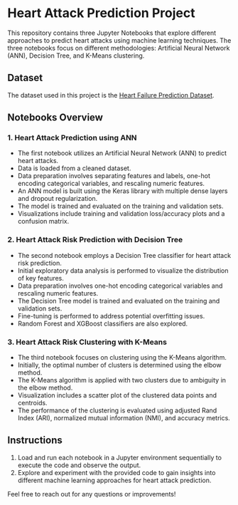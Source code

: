 # Heart Attack Prediction Project

This repository contains three Jupyter Notebooks that explore different approaches to predict heart attacks using machine learning techniques. The three notebooks focus on different methodologies: Artificial Neural Network (ANN), Decision Tree, and K-Means clustering.

## Dataset
The dataset used in this project is the [Heart Failure Prediction Dataset](https://www.kaggle.com/datasets/fedesoriano/heart-failure-prediction).

## Notebooks Overview

### 1. Heart Attack Prediction using ANN
- The first notebook utilizes an Artificial Neural Network (ANN) to predict heart attacks.
- Data is loaded from a cleaned dataset.
- Data preparation involves separating features and labels, one-hot encoding categorical variables, and rescaling numeric features.
- An ANN model is built using the Keras library with multiple dense layers and dropout regularization.
- The model is trained and evaluated on the training and validation sets.
- Visualizations include training and validation loss/accuracy plots and a confusion matrix.

### 2. Heart Attack Risk Prediction with Decision Tree
- The second notebook employs a Decision Tree classifier for heart attack risk prediction.
- Initial exploratory data analysis is performed to visualize the distribution of key features.
- Data preparation involves one-hot encoding categorical variables and rescaling numeric features.
- The Decision Tree model is trained and evaluated on the training and validation sets.
- Fine-tuning is performed to address potential overfitting issues.
- Random Forest and XGBoost classifiers are also explored.

### 3. Heart Attack Risk Clustering with K-Means
- The third notebook focuses on clustering using the K-Means algorithm.
- Initially, the optimal number of clusters is determined using the elbow method.
- The K-Means algorithm is applied with two clusters due to ambiguity in the elbow method.
- Visualization includes a scatter plot of the clustered data points and centroids.
- The performance of the clustering is evaluated using adjusted Rand Index (ARI), normalized mutual information (NMI), and accuracy metrics.


## Instructions
1. Load and run each notebook in a Jupyter environment sequentially to execute the code and observe the output.
2. Explore and experiment with the provided code to gain insights into different machine learning approaches for heart attack prediction.

Feel free to reach out for any questions or improvements!

